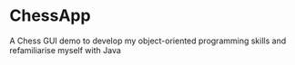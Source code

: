 # ChessApp
A Chess GUI demo to develop my object-oriented programming skills and refamiliarise myself with Java
